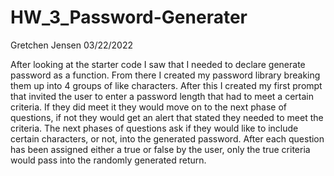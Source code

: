 # HW_3_Password-Generater
Gretchen Jensen
03/22/2022

After looking at the starter code I saw that I needed to declare generate password as a function.
From there I created my password library breaking them up into 4 groups of like characters. After this I created my first prompt that invited the user to enter a password length that had to meet a certain criteria. If they did meet it they would move on to the next phase of questions, if not they would get an alert that stated they needed to meet the criteria. The next phases of questions ask if they would like to include certain characters, or not, into the generated password. After each question has been assigned either a true or false by the user, only the true criteria would pass into the randomly generated return.